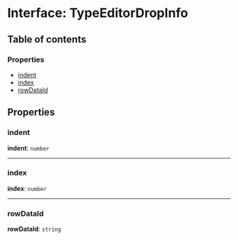 # Interface: TypeEditorDropInfo

## Table of contents

### Properties

* [indent](/en/auto-docs/type-editor/interfaces/TypeEditorDropInfo.md#indent)
* [index](/en/auto-docs/type-editor/interfaces/TypeEditorDropInfo.md#index)
* [rowDataId](/en/auto-docs/type-editor/interfaces/TypeEditorDropInfo.md#rowdataid)

## Properties

### indent

**indent**: `number`

***

### index

**index**: `number`

***

### rowDataId

**rowDataId**: `string`
